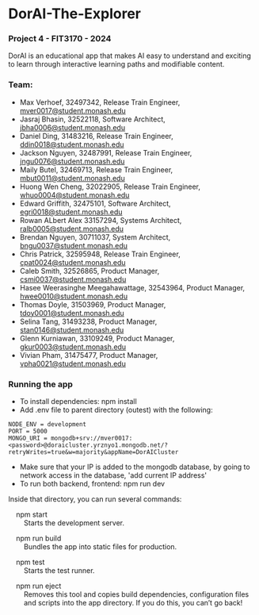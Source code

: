 # DorAI-The-Explorer #
### Project 4 - FIT3170 - 2024 ###
DorAI is an educational app that makes AI easy to understand and exciting to learn through interactive learning paths and modifiable content.
### Team: ###
- Max Verhoef, 32497342, Release Train Engineer, mver0017@student.monash.edu
- Jasraj Bhasin, 32522118, Software Architect, jbha0006@student.monash.edu
- Daniel Ding, 31483216, Release Train Engineer, ddin0018@student.monash.edu
- Jackson Nguyen, 32487991, Release Train Engineer, jngu0076@student.monash.edu
- Maily Butel, 32469713, Release Train Engineer, mbut0011@student.monash.edu
- Huong Wen Cheng, 32022905, Release Train Engineer, whuo0004@student.monash.edu
- Edward Griffith, 32475101, Software Architect, egri0018@student.monash.edu
- Rowan ALbert Alex 33157294, Systems Architect, ralb0005@student.monash.edu
- Brendan Nguyen, 30711037, System Architect, bngu0037@student.monash.edu
- Chris Patrick, 32595948, Release Train Engineer, cpat0024@student.monash.edu
- Caleb Smith, 32526865, Product Manager, csmi0037@student.monash.edu
- Hasee Weerasinghe Meegahawattage, 32543964, Product Manager, hwee0010@student.monash.edu
- Thomas Doyle, 31503969, Product Manager, tdoy0001@student.monash.edu
- Selina Tang, 31493238, Product Manager, stan0146@student.monash.edu
- Glenn Kurniawan, 33109249, Product Manager, gkur0003@student.monash.edu
- Vivian Pham, 31475477, Product Manager, vpha0021@student.monash.edu

### Running the app ###
- To install dependencies: npm install
- Add .env file to parent directory (outest) with the following:
```
NODE_ENV = development
PORT = 5000
MONGO_URI = mongodb+srv://mver0017:<password>@doraicluster.yrznyo1.mongodb.net/?retryWrites=true&w=majority&appName=DorAICluster
```
- Make sure that your IP is added to the mongodb database, by going to network access in the database, 'add current IP address'
- To run both backend, frontend: npm run dev

Inside that directory, you can run several commands:

&nbsp;&nbsp;&nbsp;&nbsp;npm start\
&nbsp;&nbsp;&nbsp;&nbsp;&nbsp;&nbsp;&nbsp;&nbsp;Starts the development server.

&nbsp;&nbsp;&nbsp;&nbsp;npm run build\
&nbsp;&nbsp;&nbsp;&nbsp;&nbsp;&nbsp;&nbsp;&nbsp;Bundles the app into static files for production.

&nbsp;&nbsp;&nbsp;&nbsp;npm test\
&nbsp;&nbsp;&nbsp;&nbsp;&nbsp;&nbsp;&nbsp;&nbsp;Starts the test runner.

&nbsp;&nbsp;&nbsp;&nbsp;npm run eject\
&nbsp;&nbsp;&nbsp;&nbsp;&nbsp;&nbsp;&nbsp;&nbsp;Removes this tool and copies build dependencies, configuration files\
&nbsp;&nbsp;&nbsp;&nbsp;&nbsp;&nbsp;&nbsp;&nbsp;and scripts into the app directory. If you do this, you can’t go back!
